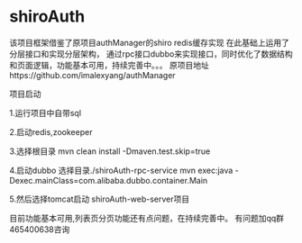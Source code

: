# shiroAuth
该项目框架借鉴了原项目authManager的shiro redis缓存实现 在此基础上运用了分层接口和实现分层架构，
通过rpc接口dubbo来实现接口，同时优化了数据结构和页面逻辑，功能基本可用，持续完善中。。。
原项目地址https://github.com/imalexyang/authManager


项目启动

1.运行项目中自带sql

2.启动redis,zookeeper 

3.选择根目录 mvn clean install -Dmaven.test.skip=true

4.启动dubbo 选择目录./shiroAuth-rpc-service mvn exec:java -Dexec.mainClass=com.alibaba.dubbo.container.Main

5.然后选择tomcat启动 shiroAuth-web-server项目

目前功能基本可用,列表页分页功能还有点问题，在持续完善中。
有问题加qq群 465400638咨询
